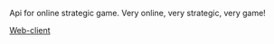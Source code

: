 Api for online strategic game. Very online, very strategic, very game!

[Web-client](https://github.com/qwertyppp11/online-strategic-game-web-client)
